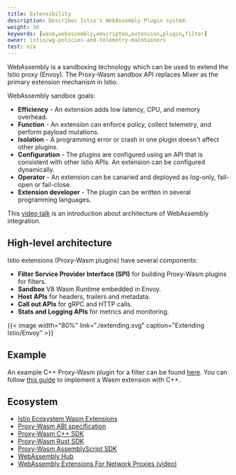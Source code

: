 ```yaml
---
title: Extensibility
description: Describes Istio's WebAssembly Plugin system.
weight: 50
keywords: [wasm,webassembly,emscripten,extension,plugin,filter]
owner: istio/wg-policies-and-telemetry-maintainers
test: n/a
---
```


WebAssembly is a sandboxing technology which can be used to extend the Istio proxy (Envoy).  The Proxy-Wasm sandbox API replaces Mixer as the primary extension mechanism in Istio.

WebAssembly sandbox goals:

- **Efficiency** - An extension adds low latency, CPU, and memory overhead.
- **Function** - An extension can enforce policy, collect telemetry, and perform payload mutations.
- **Isolation** - A programming error or crash in one plugin doesn't affect other plugins.
- **Configuration** - The plugins are configured using an API that is consistent with other Istio APIs. An extension can be configured dynamically.
- **Operator** - An extension can be canaried and deployed as log-only, fail-open or fail-close.
- **Extension developer** - The plugin can be written in several programming languages.

This [video talk](https://youtu.be/XdWmm_mtVXI) is an introduction about architecture of WebAssembly integration.

## High-level architecture

Istio extensions (Proxy-Wasm plugins) have several components:

- **Filter Service Provider Interface (SPI)** for building Proxy-Wasm plugins for filters.
- **Sandbox** V8 Wasm Runtime embedded in Envoy.
- **Host APIs** for headers, trailers and metadata.
- **Call out APIs** for gRPC and HTTP calls.
- **Stats and Logging APIs** for metrics and monitoring.

{{< image width="80%" link="./extending.svg" caption="Extending Istio/Envoy" >}}

## Example

An example C++ Proxy-Wasm plugin for a filter can be found
[here](https://github.com/istio-ecosystem/wasm-extensions/tree/master/example).
You can follow [this guide](https://github.com/istio-ecosystem/wasm-extensions/blob/master/doc/write-a-wasm-extension-with-cpp.md) to implement a Wasm extension with C++.

## Ecosystem

- [Istio Ecosystem Wasm Extensions](https://github.com/istio-ecosystem/wasm-extensions)
- [Proxy-Wasm ABI specification](https://github.com/proxy-wasm/spec)
- [Proxy-Wasm C++ SDK](https://github.com/proxy-wasm/proxy-wasm-cpp-sdk)
- [Proxy-Wasm Rust SDK](https://github.com/proxy-wasm/proxy-wasm-rust-sdk)
- [Proxy-Wasm AssemblyScript SDK](https://github.com/solo-io/proxy-runtime)
- [WebAssembly Hub](https://webassemblyhub.io/)
- [WebAssembly Extensions For Network Proxies (video)](https://www.youtube.com/watch?v=OIUPf8m7CGA)
